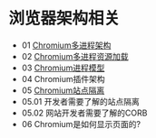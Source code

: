 # 浏览器架构相关


- 01 [Chromium多进程架构](https://github.com/DuLinRain/chrome-note/blob/master/Chromium%E5%A4%9A%E8%BF%9B%E7%A8%8B%E6%9E%B6%E6%9E%84.MD)
- 02 [Chromium多进程资源加载](https://github.com/DuLinRain/chrome-note/blob/master/Chromium%E5%A4%9A%E8%BF%9B%E7%A8%8B%E8%B5%84%E6%BA%90%E5%8A%A0%E8%BD%BD.MD)
- 03 [Chromium进程模型](https://github.com/DuLinRain/chrome-note/blob/master/Chromium%E8%BF%9B%E7%A8%8B%E6%A8%A1%E5%9E%8B.MD)
- 04 Chromium插件架构
- 05 [Chromium站点隔离](https://github.com/DuLinRain/chrome-note/blob/master/Chromium%E7%AB%99%E7%82%B9%E9%9A%94%E7%A6%BB.MD)
- 05.01 开发者需要了解的站点隔离
- 05.02 网站开发者需要了解的CORB
- 06 Chromium是如何显示页面的?

